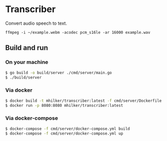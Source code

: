 # Transcriber

Convert audio speech to text.

```
ffmpeg -i ~/example.webm -acodec pcm_s16le -ar 16000 example.wav
```

## Build and run

### On your machine

```bash
$ go build -o build/server ./cmd/server/main.go
$ ./build/server
```

### Via docker

```bash
$ docker build -t mhilker/transcriber:latest -f cmd/server/Dockerfile .
$ docker run -p 8080:8080 mhilker/transcriber:latest
```

### Via docker-compose

```bash
$ docker-compose -f cmd/server/docker-compose.yml build
$ docker-compose -f cmd/server/docker-compose.yml up
```
